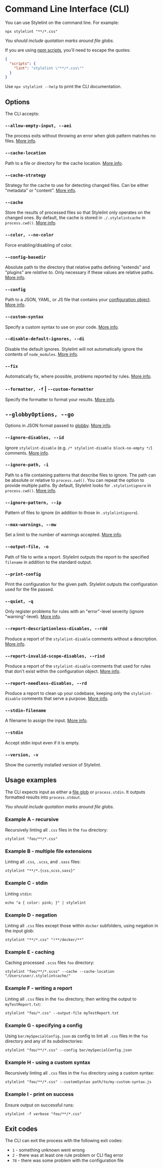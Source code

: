 # Command Line Interface (CLI)

You can use Stylelint on the command line. For example:

```shell
npx stylelint "**/*.css"
```

_You should include quotation marks around file globs._

If you are using [npm scripts](https://docs.npmjs.com/cli/v8/using-npm/scripts), you'll need to escape the quotes:

```json
{
  "scripts": {
    "lint": "stylelint \"**/*.css\""
  }
}
```

Use `npx stylelint --help` to print the CLI documentation.

## Options

The CLI accepts:

### `--allow-empty-input, --aei`

The process exits without throwing an error when glob pattern matches no files. [More info](options.md#allowemptyinput).

### `--cache-location`

Path to a file or directory for the cache location. [More info](options.md#cachelocation).

### `--cache-strategy`

Strategy for the cache to use for detecting changed files. Can be either "metadata" or "content". [More info](options.md#cachestrategy).

### `--cache`

Store the results of processed files so that Stylelint only operates on the changed ones. By default, the cache is stored in `./.stylelintcache` in `process.cwd()`. [More info](options.md#cache).

### `--color, --no-color`

Force enabling/disabling of color.

### `--config-basedir`

Absolute path to the directory that relative paths defining "extends" and "plugins" are _relative to_. Only necessary if these values are relative paths. [More info](options.md#configbasedir).

### `--config`

Path to a JSON, YAML, or JS file that contains your [configuration object](../configure.md). [More info](options.md#configfile).

### `--custom-syntax`

Specify a custom syntax to use on your code. [More info](options.md#customsyntax).

### `--disable-default-ignores, --di`

Disable the default ignores. Stylelint will not automatically ignore the contents of `node_modules`. [More info](options.md#disabledefaultignores).

### `--fix`

Automatically fix, where possible, problems reported by rules. [More info](options.md#fix).

### `--formatter, -f` | `--custom-formatter`

Specify the formatter to format your results. [More info](options.md#formatter).

## `--globbyOptions, --go`

Options in JSON format passed to [globby](https://github.com/sindresorhus/globby). [More info](options.md#globbyoptions).

### `--ignore-disables, --id`

Ignore `stylelint-disable` (e.g. `/* stylelint-disable block-no-empty */`) comments. [More info](options.md#ignoredisables).

### `--ignore-path, -i`

Path to a file containing patterns that describe files to ignore. The path can be absolute or relative to `process.cwd()`. You can repeat the option to provide multiple paths. By default, Stylelint looks for `.stylelintignore` in `process.cwd()`. [More info](options.md#ignorepath).

### `--ignore-pattern, --ip`

Pattern of files to ignore (in addition to those in `.stylelintignore`).

### `--max-warnings, --mw`

Set a limit to the number of warnings accepted. [More info](options.md#maxwarnings).

### `--output-file, -o`

Path of file to write a report. Stylelint outputs the report to the specified `filename` in addition to the standard output.

### `--print-config`

Print the configuration for the given path. Stylelint outputs the configuration used for the file passed.

### `--quiet, -q`

Only register problems for rules with an "error"-level severity (ignore "warning"-level). [More info](options.md#quiet).

### `--report-descriptionless-disables, --rdd`

Produce a report of the `stylelint-disable` comments without a description. [More info](options.md#reportdescriptionlessdisables).

### `--report-invalid-scope-disables, --risd`

Produce a report of the `stylelint-disable` comments that used for rules that don't exist within the configuration object. [More info](options.md#reportinvalidscopedisables).

### `--report-needless-disables, --rd`

Produce a report to clean up your codebase, keeping only the `stylelint-disable` comments that serve a purpose. [More info](options.md#reportneedlessdisables).

### `--stdin-filename`

A filename to assign the input. [More info](options.md#codefilename).

### `--stdin`

Accept stdin input even if it is empty.

### `--version, -v`

Show the currently installed version of Stylelint.

## Usage examples

The CLI expects input as either a [file glob](https://github.com/sindresorhus/globby) or `process.stdin`. It outputs formatted results into `process.stdout`.

_You should include quotation marks around file globs._

### Example A - recursive

Recursively linting all `.css` files in the `foo` directory:

```shell
stylelint "foo/**/*.css"
```

### Example B - multiple file extensions

Linting all `.css`, `.scss`, and `.sass` files:

```shell
stylelint "**/*.{css,scss,sass}"
```

### Example C - stdin

Linting `stdin`:

```shell
echo "a { color: pink; }" | stylelint
```

### Example D - negation

Linting all `.css` files except those within `docker` subfolders, using negation in the input glob:

```shell
stylelint "**/*.css" "!**/docker/**"
```

### Example E - caching

Caching processed `.scss` files `foo` directory:

```shell
stylelint "foo/**/*.scss" --cache --cache-location "/Users/user/.stylelintcache/"
```

### Example F - writing a report

Linting all `.css` files in the `foo` directory, then writing the output to `myTestReport.txt`:

```shell
stylelint "foo/*.css" --output-file myTestReport.txt
```

### Example G - specifying a config

Using `bar/mySpecialConfig.json` as config to lint all `.css` files in the `foo` directory and any of its subdirectories:

```shell
stylelint "foo/**/*.css" --config bar/mySpecialConfig.json
```

### Example H - using a custom syntax

Recursively linting all `.css` files in the `foo` directory using a custom syntax:

```shell
stylelint "foo/**/*.css" --customSyntax path/to/my-custom-syntax.js
```

### Example I - print on success

Ensure output on successful runs:

```shell
stylelint -f verbose "foo/**/*.css"
```

## Exit codes

The CLI can exit the process with the following exit codes:

- `1` - something unknown went wrong
- `2` - there was at least one rule problem or CLI flag error
- `78` - there was some problem with the configuration file

